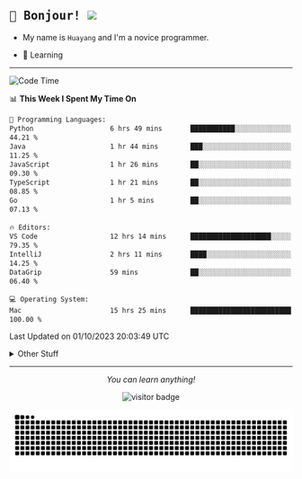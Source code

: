 <h2>
    <samp>🎉 Bonjour!  <img src="https://media.giphy.com/media/mGcNjsfWAjY5AEZNw6/giphy.gif" width="50"></samp>
</h2>

* My name is `Huayang` and I'm a novice programmer.


* 🧐 Learning

<hr>

<!--START_SECTION:waka-->
![Code Time](http://img.shields.io/badge/Code%20Time-1%2C502%20hrs%2018%20mins-blue)

📊 **This Week I Spent My Time On** 

```text
💬 Programming Languages: 
Python                   6 hrs 49 mins       ███████████░░░░░░░░░░░░░░   44.21 % 
Java                     1 hr 44 mins        ███░░░░░░░░░░░░░░░░░░░░░░   11.25 % 
JavaScript               1 hr 26 mins        ██░░░░░░░░░░░░░░░░░░░░░░░   09.30 % 
TypeScript               1 hr 21 mins        ██░░░░░░░░░░░░░░░░░░░░░░░   08.85 % 
Go                       1 hr 5 mins         ██░░░░░░░░░░░░░░░░░░░░░░░   07.13 % 

🔥 Editors: 
VS Code                  12 hrs 14 mins      ████████████████████░░░░░   79.35 % 
IntelliJ                 2 hrs 11 mins       ████░░░░░░░░░░░░░░░░░░░░░   14.25 % 
DataGrip                 59 mins             ██░░░░░░░░░░░░░░░░░░░░░░░   06.40 % 

💻 Operating System: 
Mac                      15 hrs 25 mins      █████████████████████████   100.00 % 
```


 Last Updated on 01/10/2023 20:03:49 UTC
<!--END_SECTION:waka-->

<details>
    <summary>Other Stuff</summary>

* 🛠️ Skills
    
<p align="center">
  <a href="https://skillicons.dev">
    <img src="https://skillicons.dev/icons?i=c,python,cpp,go,react,js,ts,rust,java,haskell,ruby,kotlin,scala,kubernetes,docker,grafana,jenkins,nginx,nestjs,nextjs,rabbitmq,postgres,kafka,redis,graphql,mysql,linux,md,git,vim,vscode,visualstudio,stackoverflow" />
  </a>
</p>

<p align="center">
    <img src="https://api.githubtrends.io/user/svg/XmchxUp/langs?time_range=one_year&theme=classic" />
    <img src="https://api.githubtrends.io/user/svg/XmchxUp/repos?time_range=one_year&include_private=True&group=private&theme=classic" />
</p>

* 🏆 Some GitHub statistical reports:

<p align="center">
    <img src="/github-metrics.svg" alt="github metrics" style='visibility:visible' />    
</p>

<p align="center">  
    <img height="180em" src="https://github-readme-stats.vercel.app/api?username=xmchxup&hide_border=true&show_icons=true&include_all_commits=true&bg_color=0,EC6C6C,FFD479,FFFC79,73FA79&theme=graywhite&locale=en" />
    <img height="180em" src="https://github-readme-stats.vercel.app/api/top-langs/?username=xmchxup&hide=css,scss,html&langs_count=8&hide_border=true&layout=compact&bg_color=0,73FA79,73FDFF,D783FF&theme=graywhite&locale=en" />
</p>


<img width="100%" src="https://github-profile-trophy.vercel.app/?username=xmchxup&column=7" />

</details>


<hr>


<p align="center">
    <i>You can learn anything!</i>
    <p align="center">
        <img src="https://visitor-badge.laobi.icu/badge?page_id=xmchxup" alt="visitor badge"/>       
    </p>
</p>

<picture>
  <source media="(prefers-color-scheme: dark)" srcset="https://raw.githubusercontent.com/XmchxUp/XmchxUp/output/github-snake-dark.svg" />
  <source media="(prefers-color-scheme: light)" srcset="https://raw.githubusercontent.com/XmchxUp/XmchxUp/output/github-snake.svg" />
  <img alt="github-snake" src="https://raw.githubusercontent.com/XmchxUp/XmchxUp/output/github-snake.svg" />
</picture>



